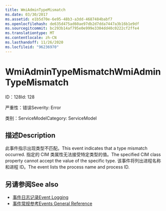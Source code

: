 ```yaml
---
title: WmiAdminTypeMismatch
ms.date: 03/30/2017
ms.assetid: e1b5d70e-6e95-48b3-a3dd-4687484babf7
ms.openlocfilehash: de635d475ad60ae97db2d7dda7447a3b16b1e9df
ms.sourcegitcommit: bc293b14af795e0e999e3304dd40c0222cf2ffe4
ms.translationtype: MT
ms.contentlocale: zh-CN
ms.lasthandoff: 11/26/2020
ms.locfileid: "96236970"
---
```

# <a name="wmiadmintypemismatch"></a><span data-ttu-id="e7360-102">WmiAdminTypeMismatch</span><span class="sxs-lookup"><span data-stu-id="e7360-102">WmiAdminTypeMismatch</span></span>

<span data-ttu-id="e7360-103">ID：128</span><span class="sxs-lookup"><span data-stu-id="e7360-103">Id: 128</span></span>  
  
 <span data-ttu-id="e7360-104">严重性：错误</span><span class="sxs-lookup"><span data-stu-id="e7360-104">Severity: Error</span></span>  
  
 <span data-ttu-id="e7360-105">类别：ServiceModel</span><span class="sxs-lookup"><span data-stu-id="e7360-105">Category: ServiceModel</span></span>  
  
## <a name="description"></a><span data-ttu-id="e7360-106">描述</span><span class="sxs-lookup"><span data-stu-id="e7360-106">Description</span></span>  

 <span data-ttu-id="e7360-107">此事件指示出现类型不匹配。</span><span class="sxs-lookup"><span data-stu-id="e7360-107">This event indicates that a type mismatch occurred.</span></span> <span data-ttu-id="e7360-108">指定的 CIM 类属性无法接受特定类型的值。</span><span class="sxs-lookup"><span data-stu-id="e7360-108">The specified CIM class property cannot accept the value of the specific type.</span></span> <span data-ttu-id="e7360-109">该事件将列出进程名称和进程 ID。</span><span class="sxs-lookup"><span data-stu-id="e7360-109">The event lists the process name and process ID.</span></span>  
  
## <a name="see-also"></a><span data-ttu-id="e7360-110">另请参阅</span><span class="sxs-lookup"><span data-stu-id="e7360-110">See also</span></span>

- [<span data-ttu-id="e7360-111">事件日志记录</span><span class="sxs-lookup"><span data-stu-id="e7360-111">Event Logging</span></span>](index.md)
- [<span data-ttu-id="e7360-112">事件常规参考</span><span class="sxs-lookup"><span data-stu-id="e7360-112">Events General Reference</span></span>](events-general-reference.md)
